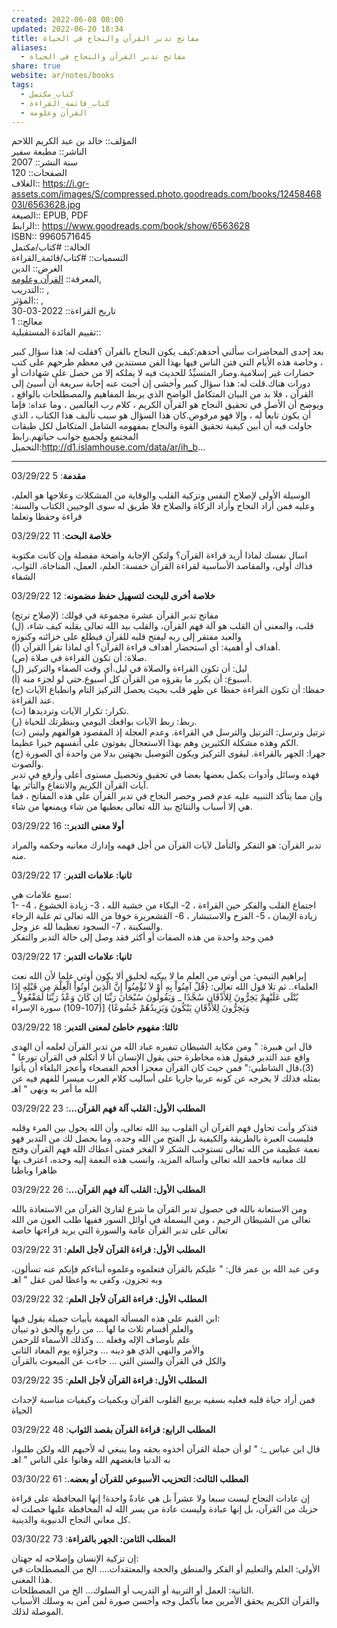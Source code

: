 ```yaml
---  
created: 2022-06-08 00:00  
updated: 2022-06-20 18:34  
title: مفاتح تدبر القرآن والنجاح في الحياة  
aliases:  
  - مفاتح تدبر القرآن والنجاح في الحياة  
share: true  
website: ar/notes/books  
tags:  
  - كتاب_مكتمل  
  - كتاب_قائمة_القراءة  
  - القرآن وعلومه  
---  
```

  
  
  
المؤلف:: خالد بن عبد الكريم اللاحم  
الناشر:: مطبعة سفير  
سنة النشر:: 2007  
الصفحات:: 120  
الغلاف:: <https://i.gr-assets.com/images/S/compressed.photo.goodreads.com/books/1245846803l/6563628.jpg>  
الصيغة:: EPUB, PDF  
الرابط:: <https://www.goodreads.com/book/show/6563628>  
ISBN:: 9960571645  
الحالة:: #كتاب/مكتمل  
التسميات:: #كتاب/قائمة_القراءة  
الغرض:: الدين  
المعرفة:: [القرآن وعلومه](%D8%A7%D9%84%D9%82%D8%B1%D8%A2%D9%86%20%D9%88%D8%B9%D9%84%D9%88%D9%85%D9%87.md),  
التدريب:: ,  
المؤثر:: ,  
تاريخ القراءة:: 2022-03-30  
معالج:: 1  
تقييم الفائدة المستقبلية::  
  
بعد إحدى المحاضرات سألني أحدهم:كيف يكون النجاح بالقرآن ؟فقلت له: هذا سؤال كبير ، وخاصة هذه الأيام التي فتن الناس فيها بهذا الفن مستندين في معظم طرحهم على كتب حضارات غير إسلامية.وصار المتسيِّدُ للحديث فيه لا يملكه إلا من حصل على شهادات أو دورات هناك.قلت له: هذا سؤال كبير وأخشى إن أجبت عنه إجابة سريعة أن أسيئ إلى القرآن ، فلا بد من البيان المتكامل الواضح الذي يربط المفاهيم والمصطلحات بالواقع ، ويوضح أن الأصل في تحقيق النجاح هو القرآن الكريم ، كلام رب العالمين ، وما عداه: فإما أن يكون تابعاً له ، وإلا فهو مرفوض.كان هذا السؤال هو سبب تأليف هذا الكتاب ، الذي حاولت فيه أن أبين كيفية تحقيق القوة والنجاح بمفهومه الشامل المتكامل لكل طبقات المجتمع ولجميع جوانب حياتهم.رابط التحميل:<http://d1.islamhouse.com/data/ar/ih_b>...  
  
---  
  
03/29/22 **مقدمة**: 5  
  
الوسيلة الأولى لإصلاح النفس وتزكية القلب والوقاية من المشكلات وعلاجها هو العلم، وعليه فمن أراد النجاح وأراد الزكاة والصلاح فلا طريق له سوى الوحيين الكتاب والسنة: قراءة وحفظا وتعلما  
  
03/29/22 **خلاصة البحث**: 11  
  
اسال نفسك لماذا أريد قراءة القرآن؟ ولتكن الإجابة واضحة مفصلة وإن كانت مكتوبة فذاك أولى، والمقاصد الأساسية لقراءة القرآن خمسة: العلم، العمل، المناجاة، الثواب، الشفاء  
  
03/29/22 **خلاصة أخرى للبحث لتسهيل حفظ مضمونه**: 12  
  
مفاتح تدبر القرآن عشرة مجموعة في قولك: (لإصلاح ترتج)  
(ل) قلب، والمعنى أن القلب هو آلة فهم القرآن، والقلب بيد الله تعالى يقلبه كيف شاء، والعبد مفتقر إلى ربه ليفتح قلبه للقرآن فيطلع على خزائنه وكنوزه  
(أ) أهداف أو أهمية: أي استحضار أهداف قراءة القرآن؟ أي لماذا تقرأ القرآن.  
(ص) صلاة: أن تكون القراءة في صلاة.  
(ل) ليل: أن تكون القراءة والصلاة في ليل.أي وقت الصفاء والتركيز  
(أ) أسبوع: أن يكرر ما يقرؤه من القرآن كل أسبوع.حتى لو لجزء منه.  
(ح) حفظا: أن تكون القراءة حفظا عن ظهر قلب بحيث يحصل التركيز التام وانطباع الآيات عند القراءة.  
(ت) تكرار: تكرار الآيات وترديدها.  
(ر) ربط: ربط الآيات بواقعك اليومي وبنظرتك للحياة.  
(ت) ترتيل وترسل: الترتيل والترسل في القراءة. وعدم العجلة إذ المقصود هوالفهم وليس الكم وهذه مشكلة الكثيرين وهم بهذا الاستعجال يفوتون على أنفسهم خيرا عظيما.  
(ج) جهرا: الجهر بالقراءة. ليقوى التركيز ويكون التوصيل بجهتين بدلا من واحدة أي الصورة والصوت.  
فهذه وسائل وأدوات يكمل بعضها بعضا في تحقيق وتحصيل مستوى أعلى وأرفع في تدبر آيات القرآن الكريم والانتفاع والتأثر بها.  
وإن مما يتأكد التنبيه عليه عدم قصر وحصر النجاح في تدبر القرآن على هذه المفاتح ، فما هي إلا أسباب والنتائج بيد الله تعالى يعطيها من شاء ويمنعها من شاء.  
  
03/29/22 **أولا معنى التدبر:**: 16  
  
تدبر القرآن: هو التفكر والتأمل لآيات القرآن من أجل فهمه وإدارك معانيه وحكمه والمراد منه.  
  
03/29/22 **ثانيا: علامات التدبر**: 17  
  
سبع علامات هي:  
1- اجتماع القلب والفكر حين القراءة ، 2- البكاء من خشية الله ، 3- زيادة الخشوع ، 4- زيادة الإيمان ، 5- الفرح والاستبشار ، 6- القشعريرة خوفا من الله تعالى ثم غلبة الرجاء والسكينة ، 7- السجود تعظيما لله عز وجل.  
فمن وجد واحدة من هذه الصفات أو أكثر فقد وصل إلى حالة التدبر والتفكر  
  
03/29/22 **ثانيا: علامات التدبر**: 17  
  
إبراهيم التيمي: من أوتي من العلم ما لا يبكيه لخليق ألا يكون أوتي علما لأن الله نعت العلماء.. ثم تلا قول الله تعالى: {قُلْ آمِنُواْ بِهِ أَوْ لاَ تُؤْمِنُواْ إِنَّ الَّذِينَ أُوتُواْ الْعِلْمَ مِن قَبْلِهِ إِذَا يُتْلَى عَلَيْهِمْ يَخِرُّونَ لِلأَذْقَانِ سُجَّدًا _ وَيَقُولُونَ سُبْحَانَ رَبِّنَا إِن كَانَ وَعْدُ رَبِّنَا لَمَفْعُولاً _ وَيَخِرُّونَ لِلأَذْقَانِ يَبْكُونَ وَيَزِيدُهُمْ خُشُوعًا} [(107-109) سورة الإسراء  
  
03/29/22 **ثالثا: مفهوم خاطئ لمعنى التدبر**: 18  
  
قال ابن هبيرة: " ومن مكايد الشيطان تنفيره عباد الله من تدبر القرآن لعلمه أن الهدى واقع عند التدبر فيقول هذه مخاطرة حتى يقول الإنسان أنا لا أتكلم في القرآن تورعا " (3)،قال الشاطبي:" فمن حيث كان القرآن معجزا أفحم الفصحاء وأعجز البلغاء أن يأتوا بمثله فذلك لا يخرجه عن كونه عربيا جاريا على أساليب كلام العرب ميسرا للفهم فيه عن الله ما أمر به ونهى " اهـ  
  
03/29/22 **المطلب الأول: القلب آلة فهم القرآن...**: 23  
  
فتذكر وأنت تحاول فهم القرآن أن القلوب بيد الله تعالى، وأن الله يحول بين المرء وقلبه فليست العبرة بالطريقة والكيفية بل الفتح من الله وحده، وما يحصل لك من التدبر فهو نعمة عظيمة من الله تعالى تستوجب الشكر لا الفخر فمتى أعطاك الله فهم القرآن وفتح لك معانيه فاحمد الله تعالى وأساله المزيد، وانسب هذه النعمة إليه وحده، اعترف بها ظاهرا وباطنا  
  
03/29/22 **المطلب الأول: القلب آلة فهم القرآن...**: 26  
  
ومن الاستعانة بالله في حصول تدبر القرآن ما شرع لقارئ القرآن من الاستعاذة بالله تعالى من الشيطان الرجيم ، ومن البسملة في أوائل السور ففيها طلب العون من الله تعالى على تدبر القرآن عامة والسورة التي يريد قراءتها خاصة  
  
03/29/22 **المطلب الأول: قراءة القرآن لأجل العلم**: 31  
  
وعن عبد الله بن عمر قال: " عليكم بالقرآن فتعلموه وعلموه أبناءكم فإنكم عنه تسألون، وبه تجزون، وكفى به واعظا لمن عقل " اهـ  
  
03/29/22 **المطلب الأول: قراءة القرآن لأجل العلم**: 32  
  
ابن القيم على هذه المسألة المهمة بأبيات جميلة يقول فيها:  
والعلم أقسام ثلاث ما لها … من رابع والحق ذو تبيان  
علم بأوصاف الإله وفعله … وكذلك الأسماء للرحمن  
والأمر والنهي الذي هو دينه … وجزاؤه يوم المعاد الثاني  
والكل في القرآن والسنن التي … جاءت عن المبعوث بالقرآن  
  
03/29/22 **المطلب الأول: قراءة القرآن لأجل العلم**: 35  
  
فمن أراد حياة قلبه فعليه بسقيه بربيع القلوب القرآن وبكميات وكيفيات مناسبة لإحداث الحياة  
  
03/29/22 **المطلب الرابع: قراءة القرآن بقصد الثواب**: 48  
  
،قال ابن عباس \_: " لو أن حملة القرآن أخذوه بحقه وما ينبغي له لأحبهم الله ولكن طلبوا به الدنيا فابغضهم الله وهانوا على الناس " اهـ  
  
03/30/22 **المطلب الثالث: التحزيب الأسبوعي للقرآن أو بعضه.**: 61  
  
إن عادات النجاح ليست سبعا ولا عشراً بل هي عادةٌ واحدة! إنها المحافظة على قراءة حزبك من القرآن، بل إنها عبادة وليست عادة من يسر الله له المحافظة عليها حصلت له كل معاني النجاح الدنيوية والدينية.  
  
03/30/22 **المطلب الثامن: الجهر بالقراءة**: 73  
  
إن تزكية الإنسان وإصلاحه له جهتان:  
الأولى: العلم والتعليم أو الفكر والمنطق والحجة والمعتقدات.... الخ من المصطلحات في هذا المعنى.  
الثانية: العمل أو التربية أو التدريب أو السلوك... الخ من المصطلحات.  
والقرآن الكريم يحقق الأمرين معا بأكمل وجه وأحسن صورة لمن آمن به وسلك الأسباب الموصلة لذلك.  
